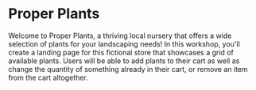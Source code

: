 # Proper Plants

Welcome to Proper Plants, a thriving local nursery that offers a wide selection of plants for your landscaping needs! In this workshop, you'll create a landing page for this fictional store that showcases a grid of available plants. Users will be able to add plants to their cart as well as change the quantity of something already in their cart, or remove an item from the cart altogether.